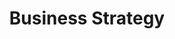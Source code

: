 ---
layout: default
title: "Business Strategy"
parent: "Case Study: A Innovative Umbrella Venture"
---